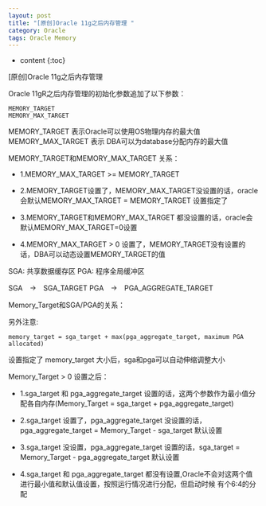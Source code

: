 ```yaml
---
layout: post
title: "[原创]Oracle 11g之后内存管理 "
category: Oracle
tags: Oracle Memory
---
```


* content
{:toc}


[原创]Oracle 11g之后内存管理

Oracle 11gR之后内存管理的初始化参数追加了以下参数：


	MEMORY_TARGET
	MEMORY_MAX_TARGET




	
	
	
MEMORY_TARGET 表示Oracle可以使用OS物理内存的最大值
MEMORY_MAX_TARGET 表示 DBA可以为database分配内存的最大值

MEMORY_TARGET和MEMORY_MAX_TARGET 关系：

* 1.MEMORY_MAX_TARGET >= MEMORY_TARGET	

* 2.MEMORY_TARGET设置了，MEMORY_MAX_TARGET没设置的话，oracle会默认MEMORY_MAX_TARGET = MEMORY_TARGET 设置指定了

* 3.MEMORY_TARGET和MEMORY_MAX_TARGET 都没设置的话，oracle会默认MEMORY_MAX_TARGET=0设置

* 4.MEMORY_MAX_TARGET > 0 设置了，MEMORY_TARGET没有设置的话，DBA可以动态设置MEMORY_TARGET的值



SGA: 共享数据缓存区
PGA: 程序全局缓冲区

SGA　→　SGA_TARGET
PGA　→　PGA_AGGREGATE_TARGET

Memory_Target和SGA/PGA的关系：

另外注意:	
	
	memory_target = sga_target + max(pga_aggregate_target, maximum PGA allocated)
	
设置指定了	memory_target 大小后，sga和pga可以自动伸缩调整大小


Memory_Target > 0 设置之后：

* 1.sga_target 和 pga_aggregate_target 设置的话，这两个参数作为最小值分配各自内存(Memory_Target = sga_target + pga_aggregate_target)

* 2.sga_target 设置了，pga_aggregate_target 没设置的话，pga_aggregate_target = Memory_Target - sga_target 默认设置

* 3.sga_target 没设置，pga_aggregate_target 设置的话，sga_target = Memory_Target - pga_aggregate_target  默认设置

* 4.sga_target  和 pga_aggregate_target  都没有设置,Oracle不会对这两个值进行最小值和默认值设置，按照运行情况进行分配，但启动时候 有个6:4的分配



	
~~~ LinHong 2017/10/14 ~~~~
